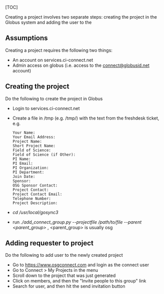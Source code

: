 [TOC]

[title]: - "Creating a new project"

Creating a project involves two separate steps: creating the project in the Globus system and adding the user to the 

## Assumptions

Creating a project requires the following two things:

* An account on services.ci-connect.net
* Admin access on globus (i.e. access to the connect@globusid.net account)

## Creating the project

Do the following to create the project in Globus 

* Login to services.ci-connect.net
* Create a file in /tmp (e.g. /tmp/<projectname>) with the text from the freshdesk ticket, e.g.
   ```
   Your Name: 
   Your Email Address: 
   Project Name: 
   Short Project Name: 
   Field of Science: 
   Field of Science (if Other):
   PI Name: 
   PI Email: 
   PI Organization: 
   PI Department: 
   Join Date:
   Sponsor:
   OSG Sponsor Contact:
   Project Contact: 
   Project Contact Email: 
   Telephone Number: 
   Project Description: 
   ```
   
* _cd /usr/local/gosync3_
* run _./add_connect_group.py --projectfile /path/to/file --parent <parent_group>_ , <parent_group> is usually osg

## Adding requester to project

Do the following to add user to the newly created project

* Go to https://www.osgconnect.com and login as the connect user
* Go to Connect > My Projects in the menu
* Scroll down to the project that was just generated
* Click on members, and then the "Invite people to this group" link
* Search for user, and then hit the send invitation button

